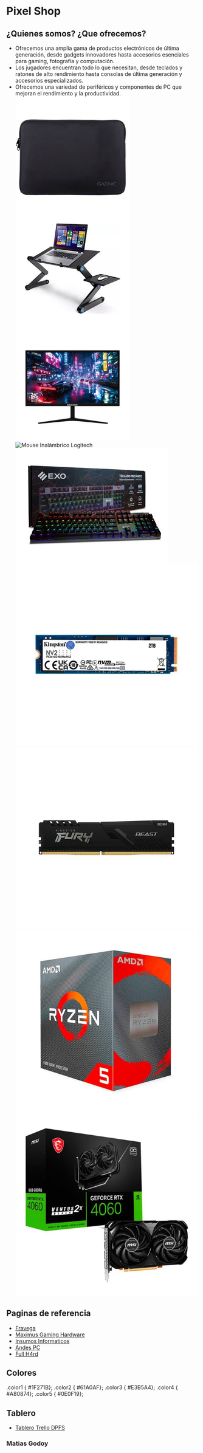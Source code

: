 # Pixel Shop

## ¿Quienes somos? ¿Que ofrecemos?
- Ofrecemos una amplia gama de productos electrónicos de última generación, desde gadgets innovadores hasta accesorios esenciales para gaming, fotografía y computación.
- Los jugadores encuentran todo lo que necesitan, desde teclados y ratones de alto rendimiento hasta consolas de última generación y accesorios especializados.
- Ofrecemos una variedad de periféricos y componentes de PC que mejoran el rendimiento y la productividad.
![Funda Para Notebook Gadnic](/images/products/Funda%20Para%20Notebook%20Gadnic.jpg)
![Mesa Notebook](/images/products/Mesa%20Notebook.jpg)
![Monitor Gamer Daewoo](/images/products/Monitor%20Gamer%20Daewoo.jpg)
![Mouse Inalámbrico Logitech](/images/products/Mouse%20Inalámbrico%20Logitech.jpg)
![Teclado Gamer Exo](/images/products/Teclado%20Gamer%20Exo.jpg)
![Disco Solido SSD 2TB Kingston](/images/products/Disco%20Solido%20SSD%202TB%20Kingston.jpg)
![Memoria Ram Kingston 8GB](/images/products/Memoria%20Ram%20Kingston%208GB.jpg)
![Micro AMD Ryzen 5 4600G](/images/products/Micro%20AMD%20Ryzen%205%204600G.jpg)
![Placa de Video MSI Nvidia Geforce RTX 4060](/images/products/Placa%20de%20Video%20MSI%20Nvidia%20Geforce%20RTX%204060.jpg)

## Paginas de referencia

- [Fravega](https://www.fravega.com/l/informatica/accesorios-de-informatica/)
- [Maximus Gaming Hardware](https://www.maximus.com.ar/)
- [Insumos Informaticos](https://www.insumosinformaticos.com.ar/)
- [Andes PC](https://www.andespc.com/)
- [Full H4rd](https://fullh4rd.com.ar/)

## Colores
.color1 { #1F271B};
.color2 { #61A0AF};
.color3 { #E3B5A4};
.color4 { #A80874};
.color5 { #0E0F19};

## Tablero
- [Tablero Trello DPFS](https://trello.com/invite/b/673c88a9d7bb846d15461a64/ATTI7f8e64880cdc5a56d4eb133a41282ba1941747A8/dpfsmatiasgodoy)

### Matias Godoy
